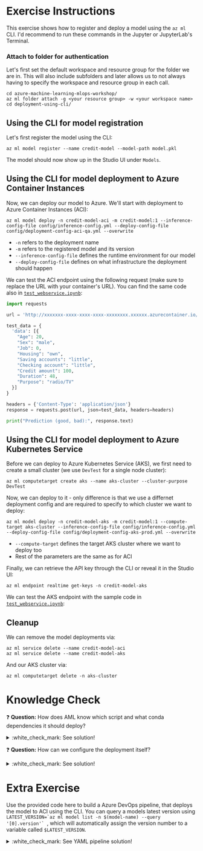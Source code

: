 # Exercise Instructions

This exercise shows how to register and deploy a model using the `az ml` CLI. I'd recommend to run these commands in the Jupyter or JupyterLab's Terminal.

### Attach to folder for authentication

Let's first set the default workspace and resource group for the folder we are in. This will also include subfolders and later allows us to not always having to specify the workspace and resource group in each call.

```cli
cd azure-machine-learning-mlops-workshop/
az ml folder attach -g <your resource group> -w <your workspace name>
cd deployment-using-cli/
```

## Using the CLI for model registration

Let's first register the model using the CLI:

```cli
az ml model register --name credit-model --model-path model.pkl
```

The model should now show up in the Studio UI under `Models`.

## Using the CLI for model deployment to Azure Container Instances

Now, we can deploy our model to Azure. We'll start with deployment to Azure Container Instances (ACI):

```cli
az ml model deploy -n credit-model-aci -m credit-model:1 --inference-config-file config/inference-config.yml --deploy-config-file config/deployment-config-aci-qa.yml --overwrite
```

* `-n` refers to the deployment name
* `-m` refers to the registered model and its version
* `--inference-config-file` defines the runtime environment for our model
* `--deploy-config-file` defines on what infrastructure the deployment should happen

We can test the ACI endpoint using the following request (make sure to replace the URL with your container's URL). You can find the same code also in [`test_webservice.ipynb`](test_webservice.ipynb):

```python
import requests

url = 'http://xxxxxxx-xxxx-xxxx-xxxx-xxxxxxxx.xxxxxx.azurecontainer.io/score'

test_data = {
  'data': [{
    "Age": 20,
    "Sex": "male",
    "Job": 0,
    "Housing": "own",
    "Saving accounts": "little",
    "Checking account": "little",
    "Credit amount": 100,
    "Duration": 48,
    "Purpose": "radio/TV"
  }]
}

headers = {'Content-Type': 'application/json'}
response = requests.post(url, json=test_data, headers=headers)

print("Prediction (good, bad):", response.text)
```

## Using the CLI for model deployment to Azure Kubernetes Service

Before we can deploy to Azure Kubernetes Service (AKS), we first need to create a small cluster (we use `DevTest` for a single node cluster):

```cli
az ml computetarget create aks --name aks-cluster --cluster-purpose DevTest
```

Now, we can deploy to it - only difference is that we use a differnet deployment config and are required to specify to which cluster we want to deploy:

```cli
az ml model deploy -n credit-model-aks -m credit-model:1 --compute-target aks-cluster --inference-config-file config/inference-config.yml --deploy-config-file config/deployment-config-aks-prod.yml --overwrite
```

* `--compute-target` defines the target AKS cluster where we want to deploy too
* Rest of the parameters are the same as for ACI

Finally, we can retrieve the API key through the CLI or reveal it in the Studio UI:

```cli
az ml endpoint realtime get-keys -n credit-model-aks
```

We can test the AKS endpoint with the sample code in [`test_webservice.ipynb`](test_webservice.ipynb):

## Cleanup

We can remove the model deployments via:

```cli
az ml service delete --name credit-model-aci
az ml service delete --name credit-model-aks
```

And our AKS cluster via:

```cli
az ml computetarget delete -n aks-cluster
```

# Knowledge Check

:question: **Question:** How does AML know which script and what conda dependencies it should deploy?
<details>
  <summary>:white_check_mark: See solution!</summary>

This is defined in [`config/inference-config.yml`](config/inference-config.yml), which points towards our scoring script `score.py` and our `conda.yml`:

```
entryScript: score.py
condaFile: config/conda.yml
```
</details>

:question: **Question:** How can we configure the deployment itself?
<details>
  <summary>:white_check_mark: See solution!</summary>

This is defined in  [`config/deployment-config-aci-qa.yml`](config/deployment-config-aci-qa.yml) and [`config/deployment-config-aks-prod.yml`](config/deployment-config-aks-prod.yml). The file slightly differ, but a few sections are the same:

```yaml
containerResourceRequirements:
  cpu: 1
  memoryInGB: 0.5

# Only one can be True
authEnabled: True
tokenAuthEnabled: False

appInsightsEnabled: True
sslEnabled: False
```

The config for AKS is more granular, as it allows for auto-scaling and replication of the running container(s). Full details for the AKS config can be found [here](https://docs.microsoft.com/en-us/azure/machine-learning/reference-azure-machine-learning-cli#azure-kubernetes-service-deployment-configuration-schema).
Full details for the config of ACI can be found [here](https://docs.microsoft.com/en-us/azure/machine-learning/reference-azure-machine-learning-cli#azure-container-instance-deployment-configuration-schema).
</details>

# Extra Exercise

Use the provided code here to build a Azure DevOps pipeline, that deploys the model to ACI using the CLI. You can query a models latest version using ``LATEST_VERSION=`az ml model list -n $(model-name) --query '[0].version'` ``, which will automatically assign the version number to a variable called `$LATEST_VERSION`.

<details>
  <summary>:white_check_mark: See YAML pipeline solution!</summary>

In Azure DevOps, goto Pipelines and create a new pipeline. Select `Azure Repos Git` and select your project's repo. Then select Start pipeline and replace its code with the following pipeline code:

```yaml
# Disabled for the sake of this workshop
trigger:
- none

pool:
  vmImage: 'Ubuntu-16.04'

variables:
  resourcegroup: 'aml-mlops-workshop' # replace with your resource group (same as you've used for the Service Connection)
  workspace: 'aml-mlops-workshop' # replace with your workspace name (same as you've used for the Service Connection)
  model-name: 'credit-model'

  # Azure Resource Manager connection created during pipeline creation
  aml_service_connection: 'aml_workspace'

steps:
- task: AzureCLI@2
  displayName: 'Install the az ml CLI'
  inputs:
    azureSubscription: '$(aml_service_connection)'
    scriptLocation: inlineScript
    scriptType: bash
    inlineScript: |
      az extension add -n azure-cli-ml

- task: AzureCLI@2
  displayName: 'Attach folder to AML workspace (authenticate)'
  inputs:
    azureSubscription: '$(aml_service_connection)'
    scriptLocation: inlineScript
    scriptType: bash
    inlineScript: |
      az ml folder attach -w $(workspace) -g $(resourcegroup)

- task: AzureCLI@2
  displayName: 'Deploy model to ACI'
  inputs:
    azureSubscription: '$(aml_service_connection)'
    scriptLocation: inlineScript
    scriptType: bash
    workingDirectory: deployment-using-cli/
    inlineScript: |
      LATEST_VERSION=`az ml model list -n $(model-name) --query '[0].version'`
      az ml model deploy -n credit-model-aci -m $(model-name):$LATEST_VERSION \
        --inference-config-file config/inference-config.yml \
        --deploy-config-file config/deployment-config-aci-qa.yml \
        --overwrite
```
Lastly, run it and check if your model was deployed successfully.
</details>